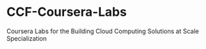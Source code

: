 # CCF-Coursera-Labs
Coursera Labs for the Building Cloud Computing Solutions at Scale Specialization
